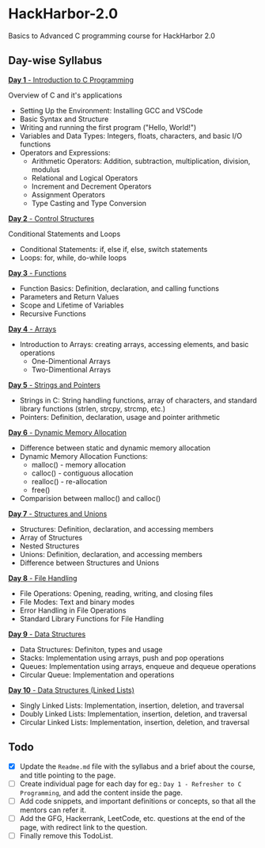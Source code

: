 # HackHarbor-2.0

Basics to Advanced C programming course for HackHarbor 2.0

<!-- Content goes here -->
## Day-wise Syllabus
[**Day 1** - Introduction to C Programming](<Day 1.md>)  

Overview of C and it's applications  
* Setting Up the Environment: Installing GCC and VSCode  
* Basic Syntax and Structure  
* Writing and running the first program ("Hello, World!")
* Variables and Data Types: Integers, floats, characters, and basic I/O functions
* Operators and Expressions: 
    * Arithmetic Operators: Addition, subtraction, multiplication, division, modulus
    * Relational and Logical Operators
    * Increment and Decrement Operators
    * Assignment Operators
    * Type Casting and Type Conversion

[**Day 2** - Control Structures](<Day 2.md>)  

Conditional Statements and Loops
* Conditional Statements: if, else if, else, switch statements  
* Loops: for, while, do-while loops

[**Day 3** - Functions ](<Day 3.md>)  

* Function Basics: Definition, declaration, and calling functions
* Parameters and Return Values
* Scope and Lifetime of Variables
* Recursive Functions

[**Day 4** - Arrays](<Day 4.md>)  

* Introduction to Arrays: creating arrays, accessing elements, and basic operations
    * One-Dimentional Arrays
    * Two-Dimentional Arrays


[**Day 5** - Strings and Pointers ](<Day 5.md>)  

* Strings in C: String handling functions, array of characters, and standard library functions (strlen, strcpy, strcmp, etc.)
* Pointers: Definition, declaration, usage and pointer arithmetic

[**Day 6** - Dynamic Memory Allocation ](<Day 6.md>)  
* Difference between static and dynamic memory allocation
* Dynamic Memory Allocation Functions:
    * malloc() - memory allocation
    * calloc() - contiguous allocation
    * realloc() - re-allocation
    * free()
* Comparision between malloc() and calloc()

[**Day 7** - Structures and Unions ](<Day 7.md>)  

* Structures: Definition, declaration, and accessing members
* Array of Structures
* Nested Structures
* Unions: Definition, declaration, and accessing members
* Difference between Structures and Unions

[**Day 8** - File Handling ](<Day 8.md>)  

* File Operations: Opening, reading, writing, and closing files
* File Modes: Text and binary modes
* Error Handling in File Operations
* Standard Library Functions for File Handling

[**Day 9** - Data Structures ](<Day 9.md>)  

*   Data Structures: Definiton, types and usage
* Stacks: Implementation using arrays, push and pop operations
* Queues: Implementation using arrays, enqueue and dequeue operations
* Circular Queue: Implementation and operations

[**Day 10** - Data Structures (Linked Lists)](<Day 10.md>)  

* Singly Linked Lists: Implementation, insertion, deletion, and traversal
* Doubly Linked Lists: Implementation, insertion, deletion, and traversal
* Circular Linked Lists: Implementation, insertion, deletion, and traversal

## Todo

- [x] Update the `Readme.md` file with the syllabus and a brief about the course, and title pointing to the page.
- [ ] Create individual page for each day for eg.: `Day 1 - Refresher to C Programming`, and add the content inside the page.
- [ ] Add code snippets, and important definitions or concepts, so that all the mentors can refer it.
- [ ] Add the GFG, Hackerrank, LeetCode, etc. questions at the end of the page, with redirect link to the question.
- [ ] Finally remove this TodoList.

<!-- If there are more tasks you can update it here. -->
<!-- Be as creative as you want, keep it neat, and informative. -->
<!-- Use diagrams or images if necessary. -->
<!-- Fork the repo to contribute, and send a PR -->
